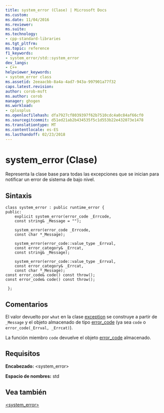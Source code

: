 ```yaml
---
title: system_error (Clase) | Microsoft Docs
ms.custom: 
ms.date: 11/04/2016
ms.reviewer: 
ms.suite: 
ms.technology:
- cpp-standard-libraries
ms.tgt_pltfrm: 
ms.topic: reference
f1_keywords:
- system_error/std::system_error
dev_langs:
- C++
helpviewer_keywords:
- system_error class
ms.assetid: 2eeaacbb-8a4a-4ad7-943a-997901a77f32
caps.latest.revision: 
author: corob-msft
ms.author: corob
manager: ghogen
ms.workload:
- cplusplus
ms.openlocfilehash: dfa7927cf8039397f62b7510cdc4a0c84af66cf0
ms.sourcegitcommit: d51ed21ab2b434535f5c1d553b22e432073e1478
ms.translationtype: MT
ms.contentlocale: es-ES
ms.lasthandoff: 02/23/2018
---
```

# <a name="systemerror-class"></a>system_error (Clase)
Representa la clase base para todas las excepciones que se inician para notificar un error de sistema de bajo nivel.  
  
## <a name="syntax"></a>Sintaxis  
  
```  
class system_error : public runtime_error {  
public:  
    explicit system_error(error_code _Errcode,
    const string& _Message = "");

    system_error(error_code _Errcode,
    const char *_Message);

    system_error(error_code::value_type _Errval,  
    const error_category& _Errcat,
    const string& _Message);

    system_error(error_code::value_type _Errval,  
    const error_category& _Errcat,
    const char *_Message);
const error_code& code() const throw();
const error_code& code() const throw();

 };  
```  
  
## <a name="remarks"></a>Comentarios  
 El valor devuelto por `what` en la clase [exception](../standard-library/exception-class.md) se construye a partir de `_Message` y el objeto almacenado de tipo [error_code](../standard-library/error-code-class.md) (ya sea `code` o `error_code(_Errval, _Errcat)`).  
  
 La función miembro `code` devuelve el objeto [error_code](../standard-library/error-code-class.md) almacenado.  
  
## <a name="requirements"></a>Requisitos  
 **Encabezado:** \<system_error>  
  
 **Espacio de nombres:** std  
  
## <a name="see-also"></a>Vea también  
 [<system_error>](../standard-library/system-error.md)

